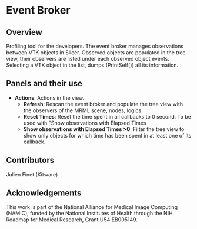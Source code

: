 # Event Broker

## Overview

Profiling tool for the developers. The event broker manages observations between VTK objects in Slicer. Observed objects are populated in the tree view, their observers are listed under each observed object events. Selecting a VTK object in the list, dumps (PrintSelf()) all its information.

## Panels and their use

- **Actions**: Actions in the view.
  - **Refresh**: Rescan the event broker and populate the tree view with the observers of the MRML scene, nodes, logics.
  - **Reset Times**: Reset the time spent in all callbacks to 0 second. To be used with "Show observations with Elapsed Times
  - **Show observations with Elapsed Times >0**: Filter the tree view to show only objects for which time has been spent in at least one of its callback.

## Contributors

Julien Finet (Kitware)

## Acknowledgements

This work is part of the National Alliance for Medical Image Computing (NAMIC), funded by the National Institutes of Health through the NIH Roadmap for Medical Research, Grant U54 EB005149.
